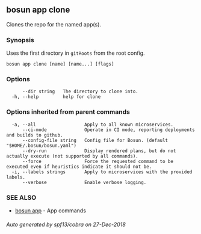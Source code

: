 ## bosun app clone

Clones the repo for the named app(s).

### Synopsis

Uses the first directory in `gitRoots` from the root config.

```
bosun app clone [name] [name...] [flags]
```

### Options

```
      --dir string   The directory to clone into.
  -h, --help         help for clone
```

### Options inherited from parent commands

```
  -a, --all                  Apply to all known microservices.
      --ci-mode              Operate in CI mode, reporting deployments and builds to github.
      --config-file string   Config file for Bosun. (default "$HOME/.bosun/bosun.yaml")
      --dry-run              Display rendered plans, but do not actually execute (not supported by all commands).
      --force                Force the requested command to be executed even if heuristics indicate it should not be.
  -i, --labels strings       Apply to microservices with the provided labels.
      --verbose              Enable verbose logging.
```

### SEE ALSO

* [bosun app](bosun_app.md)	 - App commands

###### Auto generated by spf13/cobra on 27-Dec-2018
